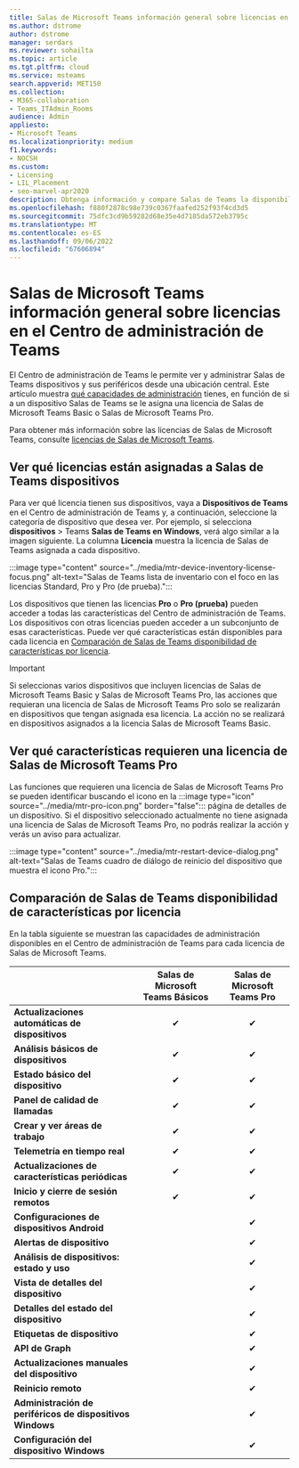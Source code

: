 ```yaml
---
title: Salas de Microsoft Teams información general sobre licencias en el Centro de administración de Teams
ms.author: dstrome
author: dstrome
manager: serdars
ms.reviewer: sohailta
ms.topic: article
ms.tgt.pltfrm: cloud
ms.service: msteams
search.appverid: MET150
ms.collection:
- M365-collaboration
- Teams_ITAdmin_Rooms
audience: Admin
appliesto:
- Microsoft Teams
ms.localizationpriority: medium
f1.keywords:
- NOCSH
ms.custom:
- Licensing
- LIL_Placement
- seo-marvel-apr2020
description: Obtenga información y compare Salas de Teams la disponibilidad de licencias y características en el Centro de administración de Teams.
ms.openlocfilehash: f880f2878c98e739c0367faafed252f93f4cd3d5
ms.sourcegitcommit: 75dfc3cd9b59282d68e35e4d7185da572eb3795c
ms.translationtype: MT
ms.contentlocale: es-ES
ms.lasthandoff: 09/06/2022
ms.locfileid: "67606894"
---
```

# <a name="microsoft-teams-rooms-license-overview-in-teams-admin-center"></a>Salas de Microsoft Teams información general sobre licencias en el Centro de administración de Teams

El Centro de administración de Teams le permite ver y administrar Salas de Teams dispositivos y sus periféricos desde una ubicación central. Este artículo muestra [qué capacidades de administración](#comparison-of-teams-rooms-feature-availability-by-license) tienes, en función de si a un dispositivo Salas de Teams se le asigna una licencia de Salas de Microsoft Teams Basic o Salas de Microsoft Teams Pro.

Para obtener más información sobre las licencias de Salas de Microsoft Teams, consulte [licencias de Salas de Microsoft Teams](rooms-licensing.md).

## <a name="see-which-licenses-are-assigned-to-teams-rooms-devices"></a>Ver qué licencias están asignadas a Salas de Teams dispositivos

Para ver qué licencia tienen sus dispositivos, vaya a **Dispositivos de Teams** en el Centro de administración de Teams y, a continuación, seleccione la categoría de dispositivo que desea ver. Por ejemplo, si selecciona **dispositivos** >  Teams **Salas de Teams en Windows**, verá algo similar a la imagen siguiente. La columna **Licencia** muestra la licencia de Salas de Teams asignada a cada dispositivo.

:::image type="content" source="../media/mtr-device-inventory-license-focus.png" alt-text="Salas de Teams lista de inventario con el foco en las licencias Standard, Pro y Pro (de prueba).":::

Los dispositivos que tienen las licencias **Pro** o **Pro (prueba)** pueden acceder a todas las características del Centro de administración de Teams. Los dispositivos con otras licencias pueden acceder a un subconjunto de esas características. Puede ver qué características están disponibles para cada licencia en [Comparación de Salas de Teams disponibilidad de características por licencia](#comparison-of-teams-rooms-feature-availability-by-license).

> [!IMPORTANT]
> Si seleccionas varios dispositivos que incluyen licencias de Salas de Microsoft Teams Basic y Salas de Microsoft Teams Pro, las acciones que requieran una licencia de Salas de Microsoft Teams Pro solo se realizarán en dispositivos que tengan asignada esa licencia. La acción no se realizará en dispositivos asignados a la licencia Salas de Microsoft Teams Basic.

## <a name="see-which-features-require-a-microsoft-teams-rooms-pro-license"></a>Ver qué características requieren una licencia de Salas de Microsoft Teams Pro

Las funciones que requieren una licencia de Salas de Microsoft Teams Pro se pueden identificar buscando el icono en la :::image type="icon" source="../media/mtr-pro-icon.png" border="false"::: página de detalles de un dispositivo. Si el dispositivo seleccionado actualmente no tiene asignada una licencia de Salas de Microsoft Teams Pro, no podrás realizar la acción y verás un aviso para actualizar.

:::image type="content" source="../media/mtr-restart-device-dialog.png" alt-text="Salas de Teams cuadro de diálogo de reinicio del dispositivo que muestra el icono Pro.":::

## <a name="comparison-of-teams-rooms-feature-availability-by-license"></a>Comparación de Salas de Teams disponibilidad de características por licencia

En la tabla siguiente se muestran las capacidades de administración disponibles en el Centro de administración de Teams para cada licencia de Salas de Microsoft Teams.

|                                               | Salas de Microsoft Teams Básicos | Salas de Microsoft Teams Pro |
|:----------------------------------------------|:---------------------------:|:-------------------------:|
| **Actualizaciones automáticas de dispositivos**                  | &#x2714;                    | &#x2714;                  |
| **Análisis básicos de dispositivos**                    | &#x2714;                    | &#x2714;                  |
| **Estado básico del dispositivo**                       | &#x2714;                    | &#x2714;                  |
| **Panel de calidad de llamadas**                    | &#x2714;                    | &#x2714;                  |
| **Crear y ver áreas de trabajo**                | &#x2714;                    | &#x2714;                  |
| **Telemetría en tiempo real**                       | &#x2714;                    | &#x2714;                  |
| **Actualizaciones de características periódicas**                   | &#x2714;                    | &#x2714;                  |
| **Inicio y cierre de sesión remotos**               | &#x2714;                    | &#x2714;                  |
| **Configuraciones de dispositivos Android**             |                             | &#x2714;                  |
| **Alertas de dispositivo**                             |                             | &#x2714;                  |
| **Análisis de dispositivos: estado y uso** |                             | &#x2714;                  |
| **Vista de detalles del dispositivo**                        |                             | &#x2714;                  |
| **Detalles del estado del dispositivo**                     |                             | &#x2714;                  |
| **Etiquetas de dispositivo**                               |                             | &#x2714;                  |
| **API de Graph**                                |                             | &#x2714;                  |
| **Actualizaciones manuales del dispositivo**                     |                             | &#x2714;                  |
| **Reinicio remoto**                            |                             | &#x2714;                  |
| **Administración de periféricos de dispositivos Windows**     |                             | &#x2714;                  |
| **Configuración del dispositivo Windows**                   |                             | &#x2714;                  |
